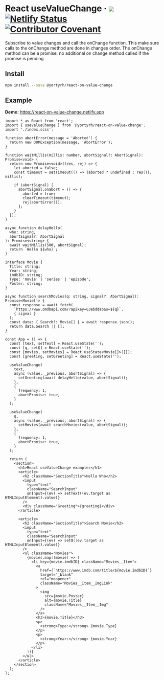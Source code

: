# React useValueChange &middot; ![](https://github.com/yortyrh/react-on-value-change/actions/workflows/main.yml/badge.svg) [![Netlify Status](https://api.netlify.com/api/v1/badges/1034341c-71c4-4034-8562-d79f383fb2e0/deploy-status)](https://www.netlify.com) [![Contributor Covenant](https://img.shields.io/badge/Contributor%20Covenant-2.1-4baaaa.svg)](CODE_OF_CONDUCT.md)

Subscribe to value changes and call the onChange function.
This make sure calls to the onChange method are done in changes order.
The onChange method can be a promise, no additional on change method called if the promise is pending

## Install

```bash
npm install --save @yortyrh/react-on-value-change
```

## Example

**Demo:** https://react-on-value-change.netlify.app
```tsx
import * as React from 'react';
import { useValueChange } from '@yortyrh/react-on-value-change';
import './index.scss';

function abortError(message = 'Aborted') {
  return new DOMException(message, 'AbortError');
}

function waitMillis(millis: number, abortSignal?: AbortSignal): Promise<void> {
  return new Promise<void>((res, rej) => {
    let aborted = false;
    const timeout = setTimeout(() => (aborted ? undefined : res()), millis);

    if (abortSignal) {
      abortSignal.onabort = () => {
        aborted = true;
        clearTimeout(timeout);
        rej(abortError());
      };
    }
  });
}

async function delayHello(
  who: string,
  abortSignal?: AbortSignal
): Promise<string> {
  await waitMillis(500, abortSignal);
  return `Hello ${who}`;
}

interface Movie {
  Title: string;
  Year: string;
  imdbID: string;
  Type: 'movie' | 'series' | 'episode';
  Poster: string;
}

async function searchMovies(q: string, signal?: AbortSignal): Promise<Movie[]> {
  const response = await fetch(
    `https://www.omdbapi.com/?apikey=63ebddab&s=${q}`,
    { signal }
  );
  const data: { Search?: Movie[] } = await response.json();
  return data.Search || [];
}

const App = () => {
  const [text, setText] = React.useState('');
  const [q, setQ] = React.useState('');
  const [movies, setMovies] = React.useState<Movie[]>([]);
  const [greeting, setGreeting] = React.useState('');

  useValueChange(
    text,
    async (value, _previous, abortSignal) => {
      setGreeting(await delayHello(value, abortSignal));
    },
    {
      frequency: 1,
      abortPromise: true,
    }
  );

  useValueChange(
    q,
    async (value, _previous, abortSignal) => {
      setMovies(await searchMovies(value, abortSignal));
    },
    {
      frequency: 1,
      abortPromise: true,
    }
  );

  return (
    <section>
      <h1>React useValueChange examples</h1>
      <article>
        <h2 className="SectionTitle">Hello Who</h2>
        <input
          type="text"
          className="SearchInput"
          onInput={(ev) => setText((ev.target as HTMLInputElement).value)}
        />
        <div className="Greeting">{greeting}</div>
      </article>

      <article>
        <h2 className="SectionTitle">Search Movie</h2>
        <input
          type="text"
          className="SearchInput"
          onInput={(ev) => setQ((ev.target as HTMLInputElement).value)}
        />
        <ul className="Movies">
          {movies.map((movie) => (
            <li key={movie.imdbID} className="Movies__Item">
              <a
                href={`https://www.imdb.com/title/${movie.imdbID}`}
                target="_blank"
                rel="noopener"
                className="Movies__Item__ImgLink"
              >
                <img
                  src={movie.Poster}
                  alt={movie.Title}
                  className="Movies__Item__Img"
                />
              </a>
              <h3>{movie.Title}</h3>
              <p>
                <strong>Type:</strong> {movie.Type}
              </p>
              <p>
                <strong>Year:</strong> {movie.Year}
              </p>
            </li>
          ))}
        </ul>
      </article>
    </section>
  );
};
```
